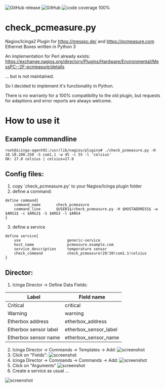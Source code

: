 ![GitHub release](https://img.shields.io/github/release/mpibpc-mroose/nagios_plugin_pcmeasure.svg) 
![GitHub](https://img.shields.io/github/license/mpibpc-mroose/nagios_plugin_pcmeasure.svg?color=blue) 
![code coverage 100%](https://img.shields.io/badge/coverage-100%25-brightgreen.svg) 

# check_pcmeasure.py 
Nagios/Icinga2 Plugin for https://messpc.de/ and https://pcmeasure.com Ethernet Boxes written in Python 3

An implementation for Perl already exists:
https://exchange.nagios.org/directory/Plugins/Hardware/Environmental/MessPC--2F-pcmeasure/details

... but is not maintained.

So I decided to implement it's functionality in Python.

There is no warranty for a 100% compatibility to the old plugin, but
requests for adaptions and error reports are always welcome.

# How to use it
## Example commandline
```
root@icinga-agent01:/usr/lib/nagios/plugins# ./check_pcmeasure.py -H 10.10.200.250 -S com1.1 -w 45 -c 55 -l 'celsius'
OK: 27.8 celsius | celsius=27.8
```

## Config files:
1. copy `check_pcmeasure.py' to your Nagios/Icinga plugin folder
2. define a command:
```
define command{
    command_name       check_pcmeasure
    command_line       $USER1$/check_pcmeasure.py -H $HOSTADDRESS$ -w $ARG1$ -c $ARG2$ -S $ARG3 -l $ARG4
}
```
3. define a service
```
define service{
    use                     generic-service
    host_name               pcmeasure.example.com
    service_description     temperature sensor
    check_command           check_pcmeasure!28!30!com1.1!celsius
}
```
## Director:
1. Icinga Director -> Define Data Fields:

|Label|Field name|
|-----|----------|
|Critical|critical|
|Warning|warning|
|Etherbox address|etherbox_address|
|Etherbox sensor label|etherbox_sensor_label|
|Etherbox sensor name|etherbox_sensor_name|

2. Icinga Director -> Commands -> Templates -> Add:
![screenshot](https://s3.gifyu.com/images/check_pcmeasure_command_template.png)
3. Click on "Fields":
![screenshot](https://s3.gifyu.com/images/check_pcmeasure_command_template_fields.png)
4. Icinga Director -> Commands -> Commands -> Add:
![screenshot](https://s3.gifyu.com/images/check_pcmeasure_command.png)
5. Click on "Arguments"
![screenshot](https://s3.gifyu.com/images/check_pcmeasure_command_arguments.png)
6. Create a service as usual ...

![screenshot](https://s3.gifyu.com/images/perfdata_icinga.png)
